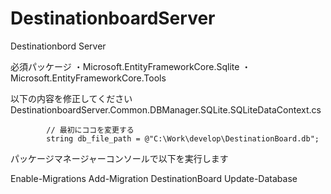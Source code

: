 # DestinationboardServer
Destinationbord Server


必須パッケージ
・Microsoft.EntityFrameworkCore.Sqlite
・Microsoft.EntityFrameworkCore.Tools


以下の内容を修正してください
DestinationboardServer.Common.DBManager.SQLite.SQLiteDataContext.cs

```
        // 最初にココを変更する
        string db_file_path = @"C:\Work\develop\DestinationBoard.db";
```

パッケージマネージャーコンソールで以下を実行します

Enable-Migrations
Add-Migration DestinationBoard
Update-Database


